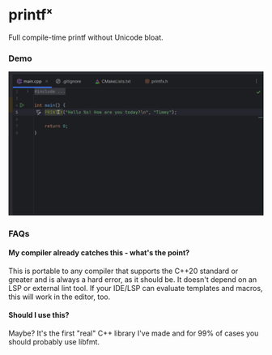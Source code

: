 # printfˣ
Full compile-time printf without Unicode bloat.

### Demo

![Demo Video](demo.gif)

### FAQs
#### My compiler already catches this - what's the point?

This is portable to any compiler that supports the C++20 standard or greater
and is always a hard error, as it should be. It doesn't depend on an LSP or
external lint tool. If your IDE/LSP can evaluate templates and macros,
this will work in the editor, too.

#### Should I use this?

Maybe? It's the first "real" C++ library I've made and for 99% of cases you
should probably use libfmt.